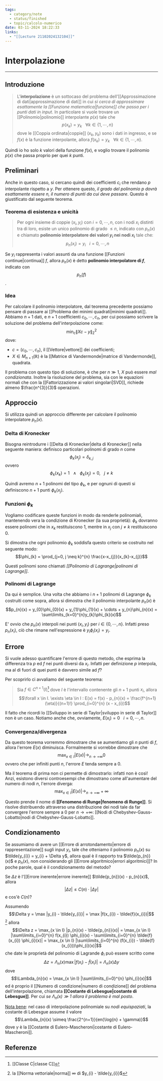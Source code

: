 ```yaml
---
tags:
  - category/note
  - status/finished
  - topic/calcolo-numerico
date: 03-11-2024 18:22:33
links:
  - "[[Lecture 21102024132104]]"
---
```

# Interpolazione
---
## Introduzione
> L'**interpolazione** è un sottocaso del problema dell'[[Approssimazione di dati|approssimazione di dati]] in cui _si cerca di approssimare esattamente la [[Funzione matematica|funzione]] che passa per i punti dati in input_. In particolare si vuole trovare un [[Polinomio|polinomio]] interpolante $p(x)$ tale che
> $$p(x_{k}) = y_{k} \ \ \ \forall k \in \{1, \cdots, n\}$$
> dove le [[Coppia ordinata|coppie]] $(x_{k}, y_{k})$ sono i dati in ingresso, e se $f(x)$ è la funzione interpolante, allora $f(x_{k}) = y_{k} \ \ \ \forall k \in \{1, \cdots, n\}$.

Quindi io ho solo $k$ valori della funzione $f(x)$, e voglio trovare il polinomio $p(x)$ che passa proprio per quei $k$ punti.

## Preliminari
Anche in questo caso, si cercano quindi dei coefficienti $c_{i}$ che rendano $p$ interpolante rispetto a $y$. Per ottenere questo, _il grado del polinomio $p$ dovrà esattamente essere $n$, il numero di punti da cui deve passare_. Questo è giustificato dal seguente teorema.

### Teorema di esistenza e unicità
> Per ogni insieme di coppie $(x_{i}, y_{i})$ con $i = 0, \cdots, n$, con i nodi $x_{i}$ distinti tra di loro, esiste un unico polinomio di grado $\leq n$, indicato con $p_{n}(x)$ e chiamato **polinomio interpolatore dei valori $y_{i}$ nei nodi $x_{i}$** tale che:
> $$p_{n}(x_{i}) = y_{i} \ \ \ i = 0, \cdots, n$$

Se $y_{i}$ rappresenta i valori assunti da una funzione [[Funzioni continue|continua]] $f$, allora $p_{n}(x)$ è detto **polinomio interpolatore di $f$**, indicato con $$p_{n}(f)$$.

### Idea
Per calcolare il polinomio interpolatore, dal teorema precedente possiamo pensare di passare ai [[Problema dei minimi quadrati|minimi quadrati]]. Abbiamo $n+1$ dati, e $n+1$ coefficienti $c_{0}, \cdots, c_{n}$, per cui possiamo scrivere la soluzione del problema dell'interpolazione come:
$$\min_{c} {\|Xc - y\|_{2}}^{2}$$
dove:
- $c = (c_{0}, \cdots, c_{n})$, il [[Vettore|vettore]] dei coefficienti;
- $X \in M_{n+1}(\mathbb{R})$ è la [[Matrice di Vandermonde|matrice di Vandermonde]], quadrata.

Il problema con questo tipo di soluzione, è che per $n \gg 1$, $X$ può essere _mal condizionata_. Inoltre la risoluzione del problema, sia con le equazioni normali che con la [[Fattorizzazione ai valori singolari|SVD]], richiede almeno $\frac{n^{3}}{3}$ operazioni.

## Approccio
Si utilizza quindi un approccio differente per calcolare il polinomio interpolatore $p_{n}(x)$.

### Delta di Kronecker
Bisogna reintrodurre i [[Delta di Kronecker|delta di Kronecker]] nella seguente maniera: definisco particolari polinomi di grado $n$ come
$$\phi_{k}(x_{j}) = \delta_{k, j}$$
ovvero
$$\phi_{k}(x_{k}) = 1 \ \ \ \land \ \ \ \phi_{k}(x_{j}) = 0, \ \ \ j \neq k$$

Quindi avremo $n+1$ polinomi del tipo $\phi_{k}$, e per ognuni di questi si definiscono $n+1$ punti $\phi_{k}(x_{j})$.

### Funzioni $\phi_{k}$
Vogliamo codificare queste funzioni in modo da renderle polinomiali, mantenendo vera la condizione di Kronecker (la sua proprietà): $\phi_{k}$ dovranno essere polinomi che in $x_{k}$ restituiscono 1, mentre in $x_{j}$ con $j \neq k$ restituiscono 0.

Si dimostra che ogni polinomio $\phi_{k}$ soddisfa questo criterio se costruito nel seguente modo:
$$\phi_{k} = \prod_{j=0, j \neq k}^{n} \frac{x-x_{j}}{x_{k}-x_{j}}$$

Questi polinomi sono chiamati _[[Polinomio di Lagrange|polinomi di Lagrange]]_.

### Polinomi di Lagrange
Da qui è semplice. Una volta che abbiamo i $n+1$ polinomi di Lagrange $\phi_{k}$ costruiti come sopra, allora si dimostra che il polinomio interpolante $p_{n}(x)$ è
$$p_{n}(x) = y_{0}\phi_{0}(x) + y_{1}\phi_{1}(x) + \cdots + y_{n}\phi_{n}(x) = \sum\limits_{k=0}^{n}y_{k}\phi_{k}(x)$$

E' ovvio che $p_{n}(x)$ interpoli nei punti $(x_{i}, y_{i})$ per $i \in \{0, \cdots, n\}$. Infatti preso $p_{n}(x_{i})$, ciò che rimane nell'espressione è $y_{i}\phi_{i}(x_{i}) = y_{i}$.

## Errore
Si vuole adesso quantificare l'errore di questo metodo, che esprima la differenza tra $p$ ed $f$ nei punti diversi da $x_{i}$. Infatti per definizione $p$ interpola, ma al di fuori di quei punti è davvero simile ad $f$?

Per scoprirlo ci avvaliamo del seguente teorema:
> Sia $f \in C^{n+1}(I)$[^1] dove $I$ è l'intervallo contenente gli $n+1$ punti $x_{i}$, allora $$\forall x \in I. \exists \eta \in I : E(x) = f(x) - p_{n}(x) = \frac{f^{n+1}(\eta)}{(n+1)!} \prod_{i=0}^{n} (x - x_{i})$$

Il fatto che ricordi lo [[Sviluppo in serie di Taylor|sviluppo in serie di Taylor]] non è un caso. Notiamo anche che, ovviamente, $E(x_{i}) = 0 \ \ \ i = 0, \cdots, n$.

### Convergenza/divergenza
Da questo teorema vorremmo dimostrare che se aumentiamo gli $n$ punti di $f$, allora l'errore $E(x)$ diminuisca. Formalmente si vorrebbe dimostrare che
$$\max_{x \in I} |E(x)| \longrightarrow_{n \to +\infty} 0$$
ovvero che per infiniti punti $n$, l'errore $E$ tenda sempre a 0.

Ma il teorema di prima non ci permette di dimostrarlo: infatti non è così! Anzi, esistono diversi controesempi che dimostrano come all'aumentare del numero di nodi $n$, l'errore diverga:
$$\max_{x \in I} |E(x)| \longrightarrow_{n \to +\infty} +\infty$$

Questo prende il nome di **[[Fenomeno di Runge|fenomeno di Runge]]**. Si risolve distribuendo attraverso una distribuzione dei nodi tale da far convergere l'errore sempre a 0 per $n \to +\infty$: [[Nodi di Chebyshev-Gauss-Lobatto|nodi di Chebyshev-Gauss-Lobatto]].

## Condizionamento
Se assumiamo di avere un [[Errore di arrotondamento|errore di rappresentazione]] sugli input $y_{i}$, tale che otteniamo il polinomio $p_{n}(x)$ su $\tilde{y_{i}} = y_{i} + \Delta y$, allora qual è il rapporto tra $\tilde{p_{n}}(x)$ e $p_{n}(x)$, non considerando gli [[Errore algoritmico|errori algoritmici]]? In poche parole, qual è il condizionamento del metodo?

Se $\Delta z$ è l'[[Errore inerente|errore inerente]] $\tilde{p_{n}}(x) - p_{n}(x)$, allora
$$|\Delta z| \leq C(n) \cdot |\Delta y|$$
e cos'è $C(n)$?

Assumendo
$$\Delta y = \max |y_{i} - \tilde{y_{i}}| = \max |f(x_{i}) - \tilde{f}(x_{i})|$$[^2]
allora
$$\Delta z = \max_{x \in I} |p_{n}(x) - \tilde{p_{n}}(x)| = \max_{x \in I} |\sum\limits_{i=0}^{n} f(x_{i}) \phi_{i}(x) - \sum\limits_{i=0}^{n} \tilde{f}(x_{i}) \phi_{i}(x)| = \max_{x \in I} |\sum\limits_{i=0}^{n} (f(x_{i}) - \tilde{f}(x_{i}))\phi_{i}(x)|$$
che date le proprietà del polinomio di Lagrande $\phi_{i}$ può essere scritto come
$$\Delta z = \Lambda_{n}(x) \max |f(x_{i}) - \tilde{f}(x_{i})| = \Lambda_{n}(x) \Delta y$$
dove
$$\Lambda_{n}(x) = \max_{x \in I} |\sum\limits_{i=0}^{n} \phi_{i}(x)|$$
ed è proprio il [[Numero di condizione|numero di condizione]] del problema dell'interpolazione, chiamata **[[Costante di Lebesgue|costante di Lebesgue]]**. Per cui _se $\Lambda_{n}(x) \gg 1$ allora il problema è mal posto_.

<u>Nota bene</u>: nel caso di interpolazione polinomiale su _nodi equispaziati_, la costante di Lebesgue assume il valore
$$\Lambda_{n}(x) \simeq \frac{2^{n+1}}{en(\log{n} + \gamma)}$$
dove $\gamma$ è la [[Costante di Eulero-Mascheroni|costante di Eulero-Mascheroni]].

## Referenze
[^1]: [[Classe C|classe C]]
[^2]: la [[Norma vettoriale|norma]] $\infty$ di $y_{i} - \tilde{y_{i}}$